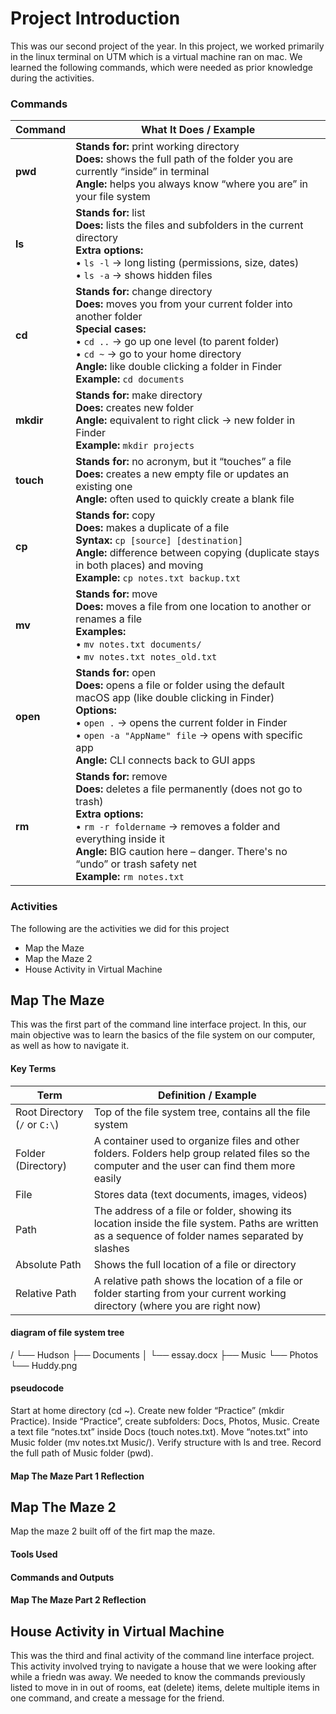 # Project Introduction
This was our second project of the year. In this project, we worked primarily in the linux terminal on UTM which is a virtual machine ran on mac. We learned the following commands, which were needed as prior knowledge during the activities.

### Commands

| Command | What It Does / Example |
|---------|-------------------------|
| **pwd** | **Stands for:** print working directory <br> **Does:** shows the full path of the folder you are currently “inside” in terminal <br> **Angle:** helps you always know “where you are” in your file system |
| **ls**  | **Stands for:** list <br> **Does:** lists the files and subfolders in the current directory <br> **Extra options:** <br> • `ls -l` → long listing (permissions, size, dates) <br> • `ls -a` → shows hidden files |
| **cd**  | **Stands for:** change directory <br> **Does:** moves you from your current folder into another folder <br> **Special cases:** <br> • `cd ..` → go up one level (to parent folder) <br> • `cd ~` → go to your home directory <br> **Angle:** like double clicking a folder in Finder <br> **Example:** `cd documents` |
| **mkdir** | **Stands for:** make directory <br> **Does:** creates new folder <br> **Angle:** equivalent to right click → new folder in Finder <br> **Example:** `mkdir projects` |
| **touch** | **Stands for:** no acronym, but it “touches” a file <br> **Does:** creates a new empty file or updates an existing one <br> **Angle:** often used to quickly create a blank file |
| **cp** | **Stands for:** copy <br> **Does:** makes a duplicate of a file <br> **Syntax:** `cp [source] [destination]` <br> **Angle:** difference between copying (duplicate stays in both places) and moving <br> **Example:** `cp notes.txt backup.txt` |
| **mv** | **Stands for:** move <br> **Does:** moves a file from one location to another or renames a file <br> **Examples:** <br> • `mv notes.txt documents/` <br> • `mv notes.txt notes_old.txt` |
| **open** | **Stands for:** open <br> **Does:** opens a file or folder using the default macOS app (like double clicking in Finder) <br> **Options:** <br> • `open .` → opens the current folder in Finder <br> • `open -a "AppName" file` → opens with specific app <br> **Angle:** CLI connects back to GUI apps |
| **rm** | **Stands for:** remove <br> **Does:** deletes a file permanently (does not go to trash) <br> **Extra options:** <br> • `rm -r foldername` → removes a folder and everything inside it <br> **Angle:** BIG caution here – danger. There's no “undo” or trash safety net <br> **Example:** `rm notes.txt` |

### Activities
The following are the activities we did for this project

- Map the Maze
- Map the Maze 2
- House Activity in Virtual Machine

## Map The Maze 

This was the first part of the command line interface project. In this, our main objective was to learn the basics of the file system on our computer, as well as how to navigate it.

#### Key Terms

| Term | Definition / Example |
|------|--------------------|
| Root Directory (`/` or `C:\`) | Top of the file system tree, contains all the file system |
| Folder (Directory) | A container used to organize files and other folders. Folders help group related files so the computer and the user can find them more easily |
| File | Stores data (text documents, images, videos) |
| Path | The address of a file or folder, showing its location inside the file system. Paths are written as a sequence of folder names separated by slashes |
| Absolute Path | Shows the full location of a file or directory |
| Relative Path | A relative path shows the location of a file or folder starting from your current working directory (where you are right now) |

#### diagram of file system tree

/
└── Hudson
    ├── Documents
    │   └── essay.docx
    ├── Music
    └── Photos
        └── Huddy.png

#### pseudocode

Start at home directory (cd ~).
Create new folder “Practice” (mkdir Practice).
Inside “Practice”, create subfolders: Docs, Photos, Music.
Create a text file “notes.txt” inside Docs (touch notes.txt).
Move “notes.txt” into Music folder (mv notes.txt Music/).
Verify structure with ls and tree.
Record the full path of Music folder (pwd).

#### Map The Maze Part 1 Reflection


## Map The Maze 2

Map the maze 2 built off of the firt map the maze. 

#### Tools Used

#### Commands and Outputs

#### Map The Maze Part 2 Reflection

## House Activity in Virtual Machine

This was the third and final activity of the command line interface project. This activity involved trying to navigate a house that we were looking after while a friedn was away. We needed to know the commands previously listed to move in in out of rooms, eat (delete) items, delete multiple items in one command, and create a message for the friend. 


